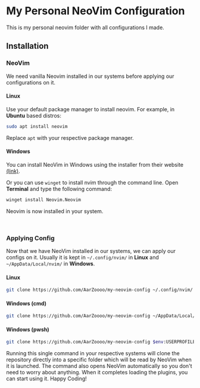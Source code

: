 # My Personal NeoVim Configuration

This is my personal neovim folder with all configurations I made.

## Installation

### NeoVim

We need vanilla Neovim installed in our systems before applying our configurations on it.

#### Linux

Use your default package manager to install neovim. For example, in **Ubuntu** based distros:

```bash
sudo apt install neovim
```

Replace `apt` with your respective package manager.

#### Windows

You can install NeoVim in Windows using the installer from their website [(link)](https://neovim.io/).

Or you can use `winget` to install nvim through the command line. Open **Terminal** and type the following command:

```bash
winget install Neovim.Neovim
```

Neovim is now installed in your system.

<br>

### Applying Config

Now that we have NeoVim installed in our systems, we can apply our configs on it. Usually it is kept in `~/.config/nvim/` in **Linux** and `~/AppData/Local/nvim/` in **Windows**.

#### Linux

```bash
git clone https://github.com/AarZoooo/my-neovim-config ~/.config/nvim/ && nvim
```

#### Windows (cmd)

```bash
git clone https://github.com/AarZoooo/my-neovim-config ~/AppData/Local/nvim/ && nvim
```

#### Windows (pwsh)

```bash
git clone https://github.com/AarZoooo/my-neovim-config $env:USERPROFILE\AppData\Local\nvim; nvim
```

Running this single command in your respective systems will clone the repository directly into a specific folder which will be read by NeoVim when it is launched. The command also opens NeoVim automatically so you don't need to worry about anything. When it completes loading the plugins, you can start using it. Happy Coding!


